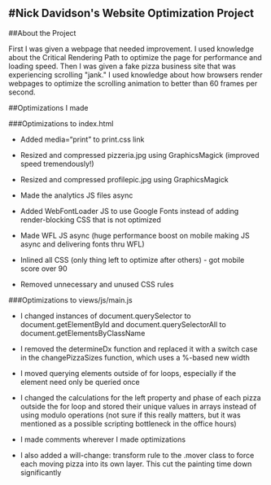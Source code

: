#Nick Davidson's Website Optimization Project
---------------------------------------------

##About the Project

First I was given a webpage that needed improvement. I used knowledge about the Critical Rendering Path to optimize the page for performance and loading speed. Then I was given a fake pizza business site that was experiencing scrolling "jank." I used knowledge about how browsers render webpages to optimize the scrolling animation to better than 60 frames per second.


##Optimizations I made

###Optimizations to index.html

- Added media=“print” to print.css link

- Resized and compressed pizzeria.jpg using GraphicsMagick (improved speed tremendously!)

- Resized and compressed profilepic.jpg using GraphicsMagick

- Made the analytics JS files async

- Added WebFontLoader JS to use Google Fonts instead of adding render-blocking CSS that is not optimized

- Made WFL JS async (huge performance boost on mobile making JS async and delivering fonts thru WFL)

- Inlined all CSS (only thing left to optimize after others) - got mobile score over 90

- Removed unnecessary and unused CSS rules

###Optimizations to views/js/main.js

- I changed instances of document.querySelector to document.getElementById and document.querySelectorAll to document.getElementsByClassName

- I removed the determineDx function and replaced it with a switch case in the changePizzaSizes function, which uses a %-based new width

- I moved querying elements outside of for loops, especially if the element need only be queried once

- I changed the calculations for the left property and phase of each pizza outside the for loop and stored their unique values in arrays instead of using modulo operations (not sure if this really matters, but it was mentioned as a possible scripting bottleneck in the office hours)

- I made comments wherever I made optimizations

- I also added a will-change: transform rule to the .mover class to force each moving pizza into its own layer. This cut the painting time down significantly
